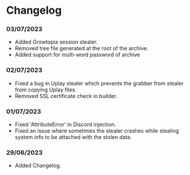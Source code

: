 # Changelog
### 03/07/2023
* Added Growtopia session stealer.
* Removed tree file generated at the root of the archive.
* Added support for multi-word password of archive

### 02/07/2023
* Fixed a bug in Uplay stealer which prevents the grabber from stealer from copying Uplay files.
* Removed SSL certificate check in builder.

### 01/07/2023
* Fixed 'AttributeError' in Discord injection.
* Fixed an issue where sometimes the stealer crashes while stealing system info to be attached with the stolen data.

### 29/06/2023
* Added Changelog.
